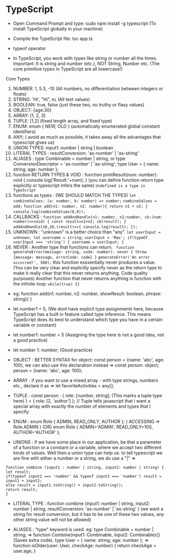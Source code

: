 # TypeScript

* Open Command Prompt and type: sudo npm install -g typescript (To install TypeScript globally in your machine)
* Compile the TypeScript file: tsc app.ts

* typeof operator

* In TypeScript, you work with types like string or number all the times. Important: It is string and number (etc.), NOT String, Number etc. (The core primitive types in TypeScript are all lowercase!)

Core Types
1. NUMBER: 1, 5.3, -10 (All numbers, no differentiation between integers or floats)
2. STRING: 'Hi', "Hi", `Hi` (All text values)
3. BOOLEAN: true, false (just these two, no truthy or flasy values)
4. OBJECT: {age:30}
5. ARRAY: [1, 2, 3]
6. TUPLE: [1,2] (fixed length array, and fixed type)
7. ENUM: enum { NEW, OLD } (automatically enumerated global constant identifiers)
8. ANY; ( avoid as much as possible, it takes away all the advantages that typescript gives us)
9. UNION TYPES: input1: number | string | boolean
10. LITERAL TYPES : resultConversion: 'as-number' | 'as-string'
11. ALIASES : type Combinable = number | string; or type ConversionDescriptor = 'as-number' | 'as-string'; type User = { name: string; age: number };
12. function RETURN TYPES & VOID : function printResult(num: number): void { console.log('Result:'+num); } (you can define function return type explicitly or typescript infers the same) ```Undefined is a type in TypeScript``` 
13. functions as types : (WE SHOULD MATCH THE TYPES) ```let combineValues: (a: number, b: number) => number;``` ```combineValues = add;``` ```function add(n1: number, n2: number){ return n1 + n2; }``` ```console.log(combineValues(8,8));```
14. CALLBACKS : ```function addAndHandle(n1: number, n2:number, cb:(num: number)=>void) { const result=n1+n2; cb(result); }``` ```addAndHandle(10,20,(result)=>{ console.log(result); });```
15. UNKNOWN : "unknown" is a better choice than "any". ```let userInput = unknown; let username = string;``` ```userInput = 'Max'; if(typeOf userInput === 'string') { username = userInput; }```
16. NEVER : Another type that functions can return. ``` function generateError(message: string, code: number): never { throw {message: message, errorCode: code} }``` ```generateError('An error occurred!', 500);``` this function esssentially never produces a value. (You can be very clear and explicitly specify never as the return type to make it really clear that this never returns anything. Code quality purposes) Another function that never returns anything is function with the infinite loop: ``` while(true) {} ```

* eg: function add(n1: number, n2: number, showResult: boolean, phrase: string){ }
* let number1 = 5; (We dont have explicit type assignments here, because TypeScript has a built in feature called type inference. This means TypeScript does its best to understand which type you have in a certain variable or constant)
* let number1: number = 5 (Assigning the type here is not a good idea, not a good practice)
* let number 1: number; (Good practice)

* OBJECT : BETTER SYNTAX for object: const person = {name: 'abc', age: 100}, we can also use this declaration instead => const person: object; person = {name: 'abc', age: 100};

* ARRAY : if you want to use a mixed array - with type strings, numbers etc., declare it as => let favoriteActivities = any[];

* TUPLE : const person : { 
            role: [number, string]; (This marks a tuple type here)
           } = {
            role: [2, 'author']
           };
// Tuple tells javascript that i want a special array with exactly the number of elements and types that I specify.

* ENUM : enum Role { ADMIN, READ_ONLY, AUTHOR }; ( ACCESSING => Role.ADMIN )  (OR)  enum Role { ADMIN='ADMIN', READ_ONLY=100, AUTHOR='AUTHOR' };

* UNIONS : if we have some place in our application, be that a parameter of a function or a constant or a variable, where we accept two different kinds of values. Well then a union type can help us. to tell typescript we are fine with either a number or a string, we do use a "|" => 
```
function combine (input1 : number | string, input2: number | string) {
let result;
if(typeof input1 === 'number' && typeof input2 === 'number') result = input1 + input2;
else result = input1.toString() + input2.toString();
return result;
}
```
* LITERAL TYPE :  function combine (input1: number | string, input2: number | string, resultConversion: 'as-number' | 'as-string' ) (we want a string for result conversion, but it has to be one of these two values, any other string value will not be allowed)

* ALIASES : "type" keyword is used. eg: type Combinable = number | string; => function Combine(input1: Combinable, input2: Combinable){} (Saves extra code). type User = { name: string; age: number }; => function isOlder(user: User, checkAge: number) { return checkAge > user.age; }
